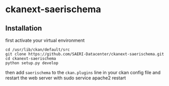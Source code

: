 # ckanext-saerischema

## Installation

first activate your virtual environment
```
cd /usr/lib/ckan/default/src
git clone https://github.com/SAERI-Datacenter/ckanext-saerischema.git
cd ckanext-saerischema
python setup.py develop
```
then add `saerischema` to the `ckan.plugins` line in your ckan config file and restart the web server with sudo service apache2 restart
